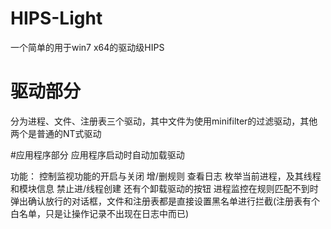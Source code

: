 # HIPS-Light
一个简单的用于win7 x64的驱动级HIPS

# 驱动部分
分为进程、文件、注册表三个驱动，其中文件为使用minifilter的过滤驱动，其他两个是普通的NT式驱动


#应用程序部分
	应用程序启动时自动加载驱动

功能：
    控制监视功能的开启与关闭
    增/删规则
    查看日志
    枚举当前进程，及其线程和模块信息
    禁止进/线程创建
    还有个卸载驱动的按钮
    进程监控在规则匹配不到时弹出确认放行的对话框，文件和注册表都是直接设置黑名单进行拦截(注册表有个白名单，只是让操作记录不出现在日志中而已)
